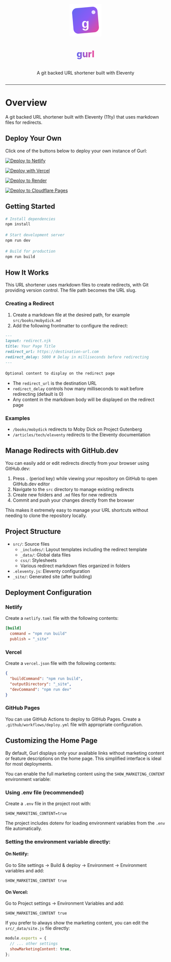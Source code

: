 <div style="display: flex; flex-direction: column; align-items:center;">
  <img width="100" height="100" src="./public/logo.svg" alt="Gurl Logo">
  <h1 style="background: linear-gradient(to right, #6366f1, #ec4899); -webkit-background-clip: text; background-clip: text; color: transparent; display: inline-block; font-weight: 800;">gurl</h1>
  <p>A git backed URL shortener built with Eleventy</p>
</div>

---

# Overview

A git backed URL shortener built with Eleventy (11ty) that uses markdown files for redirects.

## Deploy Your Own

Click one of the buttons below to deploy your own instance of Gurl:

[![Deploy to Netlify](https://www.netlify.com/img/deploy/button.svg)](https://app.netlify.com/start/deploy?repository=https://github.com/oleeskild/gurl)

[![Deploy with Vercel](https://vercel.com/button)](https://vercel.com/new/clone?repository-url=https://github.com/oleeskild/gurl)

[![Deploy to Render](https://render.com/images/deploy-to-render-button.svg)](https://render.com/deploy?repo=https://github.com/oleeskild/gurl)

[![Deploy to Cloudflare Pages](https://deploy.workers.cloudflare.com/button)](https://deploy.workers.cloudflare.com/?url=https://github.com/oleeskild/gurl)

## Getting Started

```bash
# Install dependencies
npm install

# Start development server
npm run dev

# Build for production
npm run build
```

## How It Works

This URL shortener uses markdown files to create redirects, with Git providing version control. The file path becomes the URL slug.

### Creating a Redirect

1. Create a markdown file at the desired path, for example `src/books/mobydick.md`
2. Add the following frontmatter to configure the redirect:

```markdown
---
layout: redirect.njk
title: Your Page Title
redirect_url: https://destination-url.com
redirect_delay: 5000 # Delay in milliseconds before redirecting
---

Optional content to display on the redirect page
```

- The `redirect_url` is the destination URL
- `redirect_delay` controls how many milliseconds to wait before redirecting (default is 0)
- Any content in the markdown body will be displayed on the redirect page

### Examples

- `/books/mobydick` redirects to Moby Dick on Project Gutenberg
- `/articles/tech/eleventy` redirects to the Eleventy documentation

## Manage Redirects with GitHub.dev

You can easily add or edit redirects directly from your browser using GitHub.dev:

1. Press `.` (period key) while viewing your repository on GitHub to open GitHub.dev editor
2. Navigate to the `src` directory to manage existing redirects
3. Create new folders and `.md` files for new redirects
4. Commit and push your changes directly from the browser

This makes it extremely easy to manage your URL shortcuts without needing to clone the repository locally.

## Project Structure

- `src/`: Source files
  - `_includes/`: Layout templates including the redirect template
  - `_data/`: Global data files
  - `css/`: Stylesheets
  - Various redirect markdown files organized in folders
- `.eleventy.js`: Eleventy configuration
- `_site/`: Generated site (after building)

## Deployment Configuration

### Netlify

Create a `netlify.toml` file with the following contents:

```toml
[build]
  command = "npm run build"
  publish = "_site"
```

### Vercel

Create a `vercel.json` file with the following contents:

```json
{
  "buildCommand": "npm run build",
  "outputDirectory": "_site",
  "devCommand": "npm run dev"
}
```

### GitHub Pages

You can use GitHub Actions to deploy to GitHub Pages. Create a `.github/workflows/deploy.yml` file with appropriate configuration.

## Customizing the Home Page

By default, Gurl displays only your available links without marketing content or feature descriptions on the home page. This simplified interface is ideal for most deployments.

You can enable the full marketing content using the `SHOW_MARKETING_CONTENT` environment variable:

### Using .env file (recommended)

Create a `.env` file in the project root with:

```
SHOW_MARKETING_CONTENT=true
```

The project includes dotenv for loading environment variables from the `.env` file automatically.

### Setting the environment variable directly:

#### On Netlify:

Go to Site settings → Build & deploy → Environment → Environment variables and add:

```
SHOW_MARKETING_CONTENT true
```

#### On Vercel:

Go to Project settings → Environment Variables and add:

```
SHOW_MARKETING_CONTENT true
```

If you prefer to always show the marketing content, you can edit the `src/_data/site.js` file directly:

```js
module.exports = {
  // ... other settings
  showMarketingContent: true,
};
```
